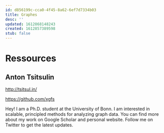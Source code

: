 ```yaml
---
id: d856199c-cca0-4f45-8a62-6ef7d7334b03
title: Graphes
desc: ''
updated: 1612868148243
created: 1612857389598
stub: false
---
```


# Ressources

## Anton Tsitsulin

http://tsitsul.in/

https://github.com/xgfs

Hey! I am a Ph.D. student at the University of Bonn. I am interested in scalable, principled methods for analyzing graph data.
You can find more about my work on Google Scholar and personal website. Follow me on Twitter to get the latest updates.